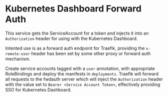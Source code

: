 # Kubernetes Dashboard Forward Auth

This service gets the ServiceAccount for a token and injects it into an `Authorization` header for using with the Kubernetes Dashboard.

Intented use is as a forward auth endpoint for Traefik, providing the `x-remote-user` header has been set by some other proxy or forward auth mechanism.

Create service accounts tagged with a `user` annotation, with appropriate RoleBindings and deploy the manifests in `deployments`. Traefik will forward all requests to the fwdauth server which will inject the `Authorization` header with the value set to `Bearer <Service Account Token>`, effectively providing SSO for Kubernetes Dashboard.
